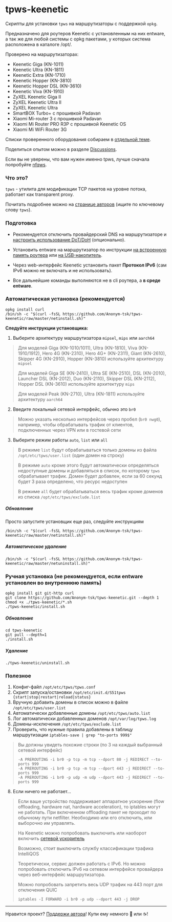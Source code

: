 # tpws-keenetic

Скрипты для установки `tpws` на маршрутизаторы с поддержкой `opkg`.

Предназначено для роутеров Keenetic с установленным на них entware, а так же для любой системы с opkg пакетами, у которых система расположена в каталоге /opt/.

Проверено на маршрутизаторах:

- Keenetic Giga (KN-1011)
- Keenetic Ultra (KN-1811)
- Keenetic Extra (KN-1710)
- Keenetic Hopper (KN-3810)
- Keenetic Hopper DSL (KN-3610)
- Keenetic Viva (KN-1910)
- ZyXEL Keenetic Giga II
- ZyXEL Keenetic Ultra II
- ZyXEL Keenetic Ultra
- SmartBOX Turbo+ с прошивкой Padavan
- Xiaomi Mi-router 3 с прошивкой Padavan
- Xiaomi Mi Router PRO R3P с прошивкой Keenetic OS
- Xiaomi Mi WiFi Router 3G

Списки проверенного оборудования собираем в [отдельной теме](https://github.com/Anonym-tsk/tpws-keenetic/discussions/6).

Поделиться опытом можно в разделе [Discussions](https://github.com/Anonym-tsk/tpws-keenetic/discussions).

Если вы не уверены, что вам нужен именно tpws, лучше сначала попробуйте [nfqws](https://github.com/Anonym-tsk/nfqws-keenetic).

### Что это?

`tpws` - утилита для модификации TCP пакетов на уровне потока, работает как transparent proxy.

Почитать подробнее можно на [странице авторов](https://github.com/bol-van/zapret) (ищите по ключевому слову `tpws`).

### Подготовка

- Рекомендуется отключить провайдерский DNS на маршрутизаторе и [настроить использование DoT/DoH](https://help.keenetic.com/hc/ru/articles/360007687159) (опционально).

- Установить entware на маршрутизатор по инструкции [на встроенную память роутера](https://help.keenetic.com/hc/ru/articles/360021888880) или [на USB-накопитель](https://help.keenetic.com/hc/ru/articles/360021214160).

- Через web-интерфейс Keenetic установить пакет **Протокол IPv6** (сам IPv6 можно не включать и не использовать).

- Все дальнейшие команды выполняются не в cli роутера, а **в среде entware**.

### Автоматическая установка (рекомендуется)

```
opkg install curl
/bin/sh -c "$(curl -fsSL https://github.com/Anonym-tsk/tpws-keenetic/raw/master/netinstall.sh)"
```

**Следуйте инструкции установщика:**

1. Выберите архитектуру маршрутизатора `mipsel`, `mips` или `aarch64`
> Для моделей Giga (KN-1010/1011), Ultra (KN-1810), Viva (KN-1910/1912), Hero 4G (KN-2310), Hero 4G+ (KN-2311), Giant (KN-2610), Skipper 4G (KN-2910), Hopper (KN-3810) используйте архитектуру `mipsel`
>
> Для моделей Giga SE (KN-2410), Ultra SE (KN-2510), DSL (KN-2010), Launcher DSL (KN-2012), Duo (KN-2110), Skipper DSL (KN-2112), Hopper DSL (KN-3610) используйте архитектуру `mips`
>
> Для моделей Peak (KN-2710), Ultra (KN-1811) используйте архитектуру `aarch64`
2. Введите локальный сетевой интерфейс, обычно это `br0`
> Можно указать несколько интерфейсов через пробел (`br0 nwg0`), например, чтобы обрабатывать трафик от клиентов, подключенных через VPN или в гостевой сети
3. Выберите режим работы `auto`, `list` или `all`
> В режиме `list` будут обрабатываться только домены из файла `/opt/etc/tpws/user.list` (один домен на строку)
>
> В режиме `auto` кроме этого будут автоматически определяться недоступные домены и добавляться в список, по которому `tpws` обрабатывает трафик. Домен будет добавлен, если за 60 секунд будет 3 раза определено, что ресурс недоступен
>
> В режиме `all` будет обрабатываться весь трафик кроме доменов из списка `/opt/etc/tpws/exclude.list`

##### Обновление

Просто запустите установщик еще раз, следуйте инструкциям

```
/bin/sh -c "$(curl -fsSL https://github.com/Anonym-tsk/tpws-keenetic/raw/master/netinstall.sh)"
```

##### Автоматическое удаление

```
/bin/sh -c "$(curl -fsSL https://github.com/Anonym-tsk/tpws-keenetic/raw/master/netuninstall.sh)"
```

### Ручная установка (не рекомендуется, если entware установлен во внутреннюю память)

```
opkg install git git-http curl
git clone https://github.com/Anonym-tsk/tpws-keenetic.git --depth 1
chmod +x ./tpws-keenetic/*.sh
./tpws-keenetic/install.sh
```

##### Обновление

```
cd tpws-keenetic
git pull --depth=1
./install.sh
```

##### Удаление

```
./tpws-keenetic/uninstall.sh
```

### Полезное

1. Конфиг-файл `/opt/etc/tpws/tpws.conf`
2. Скрипт запуска/остановки `/opt/etc/init.d/S51tpws {start|stop|restart|reload|status}`
3. Вручную добавить домены в список можно в файле `/opt/etc/tpws/user.list`
4. Автоматически добавленные домены `/opt/etc/tpws/auto.list`
5. Лог автоматически добавленных доменов `/opt/var/log/tpws.log`
6. Домены-исключения `/opt/etc/tpws/exclude.list`
7. Проверить, что нужные правила добавлены в таблицу маршрутизации `iptables-save | grep "to-ports 999$"`
> Вы должны увидеть похожие строки (по 3 на каждый выбранный сетевой интерфейс)
> ```
> -A PREROUTING -i br0 -p tcp -m tcp --dport 80 -j REDIRECT --to-ports 999
> -A PREROUTING -i br0 -p tcp -m tcp --dport 443 -j REDIRECT --to-ports 999
> -A PREROUTING -i br0 -p udp -m udp --dport 443 -j REDIRECT --to-ports 999
> ```
8. Если ничего не работает...
> Если ваше устройство поддерживает аппаратное ускорение (flow offloading, hardware nat, hardware acceleration), то iptables могут не работать.
> При включенном offloading пакет не проходит по обычному пути netfilter.
> Необходимо или его отключить, или выборочно им управлять.
>
> На Keenetic можно попробовать выключить или наоборот включить [сетевой ускоритель](https://help.keenetic.com/hc/ru/articles/214470905)
>
> Возможно, стоит выключить службу классификации трафика IntelliQOS
>
> Теоретически, сервис должен работать с IPv6.
> Но можно попробовать отключить IPv6 на сетевом интерфейсе провайдера через веб-интерфейс маршрутизатора.
>
> Можно попробовать запретить весь UDP трафик на 443 порт для отключения QUIC
> ```
> iptables -I FORWARD -i br0 -p udp --dport 443 -j DROP
> ```

---

Нравится проект? [Поддержи автора](https://yoomoney.ru/to/410019180291197)! Купи ему немного :beers: или :coffee:!
